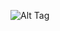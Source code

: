 ![Alt Tag](https://cdn.discordapp.com/attachments/1223392595078680647/1383133610218881166/363859cb5eb46fbb597d7e0d291ae26d.jpg?ex=684daf0e&is=684c5d8e&hm=9738a6d67820a8e57ed79fb66c57aa18a18a321a87cf27b648381b9d68b48bf9&)
